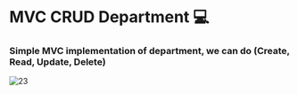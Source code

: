 
# MVC CRUD Department 💻
### Simple MVC implementation of department, we can do (Create, Read, Update, Delete)
![23](https://github.com/rahafnasad/MVC_CRUD_Department/assets/135382124/a93e898e-dbf1-42d3-b6cb-67555021b44a)
